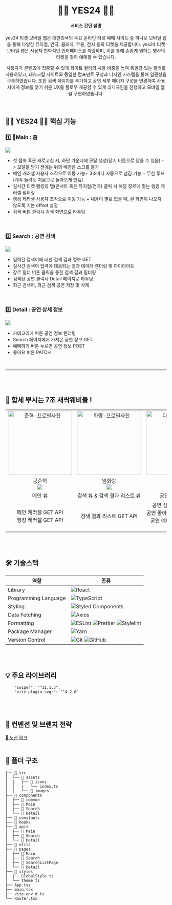 <div align="center">
<h1> 🤹🏻 YES24 🤹🏻 </h1>
<h4>서비스 간단 설명</h4>
<p>
yes24 티켓 모바일 웹은 대한민국의 주요 온라인 티켓 예매 사이트 중 하나로 모바일 웹을 통해 다양한 뮤지컬, 연극, 클래식, 무용, 전시 등의 티켓을 제공합니다. yes24 티켓 모바일 웹은 사용자 친화적인 인터페이스를 자랑하며, 이를 통해 손쉽게 원하는 행사의 티켓을 찾아 예매할 수 있습니다.

사용자가 콘텐츠에 집중할 수 있게 화이트 컬러의 사용 비중을 높혀 동일감 있는 컬러를 사용하였고, 데스크탑 사이트와 동일한 컴포넌트 구성과 디자인 시스템을 통해 일관성을 구축하였습니다. 또한 검색 페이지를 추가하고 공연 세부 페이지 구성을 변경하여 사용자에게 정보를 찾기 쉬운 UX를 플로우 제공할 수 있게 리디자인을 진행하고 모바일 웹을 구현하였습니다.
</p>
</div>

<br />

<h2> 🤹🏻 YES24 🤹🏻 핵심 기능 </h2>

<h3> 1️⃣ Main : 홈 </h3>
<img src="https://github.com/NOWSOPT-CDSP-WEB-7/YES24-WEB-CLIENT/assets/96781926/36e52a66-b513-45d6-81e5-ab094a57462a"/>

- 첫 접속 혹은 새로고침 시, 하단 가운데에 모달 생성(닫기 버튼으로 닫을 수 있음) -> 모달을 닫기 전에는 뒤의 배경은 스크롤 불가
- 메인 캐러셀 사용자 조작으로 이동 가능+ 3초마다 자동으로 넘김 기능 + 무한 루프(계속 돌려도 처음으로 돌아오게 만듬)
- 실시간 티켓 랭킹의 탭(콘서트 혹은 뮤지컬/연극) 클릭 시 해당 장르에 맞는 랭킹 캐러셀 필터링
- 랭킹 캐러셀 사용자 조작으로 이동 가능 + 내용이 별로 없을 때, 흰 화면이 나오지 않도록 기본 offset 설정
- 검색 버튼 클릭시 검색 화면으로 라우팅



<br/>

<h3> 2️⃣ Search : 공연 검색 </h3>
<img src="https://github.com/NOWSOPT-CDSP-WEB-7/YES24-WEB-CLIENT/assets/96781926/2916686d-9547-4475-a61b-ade7734c62ec" />

- 입력된 검색어에 대한 검색 결과 정보 GET
- 실시간 검색어 입력에 대응되는 결과 데이터 렌더링 및 하이라이트
- 장르 필터 버튼 클릭을 통한 검색 결과 필터링
- 검색된 공연 클릭시 Detail 페이지로 라우팅
- 최근 검색어, 최근 검색 공연 저장 및 삭제

<br/>

<h3> 3️⃣ Detail : 공연 상세 정보 </h3>
<img src="https://github.com/NOWSOPT-CDSP-WEB-7/YES24-WEB-CLIENT/assets/96781926/3b30e35e-ef62-470f-bb97-e30c163bd954" />

- 카테고리에 따른 공연 정보 렌더링
- Search 페이지에서 가져온 공연 정보 GET
- 예매하기 버튼 누르면 공연 정보 POST
- 좋아요 버튼 PATCH



<br/>


---

<br />
<br />

<h2>🌱 합세 뿌시는 7조 새싹웨비들 ! </h2>

<table align="center">
    <tr align="center">
        <td style="min-width: 200px;">
              <img src="https://github.com/NOWSOPT-CDSP-WEB-7/YES24-WEB-CLIENT/assets/96781926/a50726c7-3b94-49fd-bac9-326e870508a7" width="200" alt="준혁-프로필사진">
              <br />
        </td>
      <td style="min-width: 200px;">
              <img src="https://github.com/NOWSOPT-CDSP-WEB-7/YES24-WEB-CLIENT/assets/96781926/0e101c9b-ad35-420a-b67b-2fe8ec1e6d6a" width="200" alt="화랑-프로필사진">
              <br />
        </td>
      <td style="min-width: 200px;">
              <img src="https://github.com/NOWSOPT-CDSP-WEB-7/YES24-WEB-CLIENT/assets/96781926/f38e66c3-43e4-40ca-9bcd-fd488f4a353a" width="200" alt="다은-프로필사진">
              <br />
        </td>
    </tr>
    <tr align="center">
             <td>
            공준혁 <br/>  <a href="https://github.com/ocahs9"><img src="https://img.shields.io/badge/Github-181717?style=flat-square&logo=Github&logoColor=white"/></a>
      </td>
             <td>
            임화랑 <br/>  <a href="https://github.com/thisishwarang"><img src="https://img.shields.io/badge/Github-181717?style=flat-square&logo=Github&logoColor=white"/></a>
      </td>
        <td>
            남다은 <br/>  <a href="https://github.com/namdaeun"><img src="https://img.shields.io/badge/Github-181717?style=flat-square&logo=Github&logoColor=white"/></a>
      </td>
    </tr>
    <tr align="center">
        <td>
          메인 뷰
      </td>
       <td>
         검색 뷰 & 검색 결과 리스트 뷰
      </td>
       <td>
         공연 정보 상세 뷰
      </td>
    </tr>
  	<tr align="center">
        <td>
          메인 캐러셀 GET API <br />
          랭킹 캐러셀 GET API
      </td>
       <td>
         검색 결과 리스트 GET API     
      </td>
       <td>
         공연 상세 정보 GET API <br />
         공연 좋아요 버튼 PATCH API <br />
         공연 예매하기 버튼 POST API 
      </td>
    </tr>
</table>
<br />
<br />
<h2> 🛠 기술스택 </h2>

| 역할                 | 종류                                                                                                                                                                                                              |
| -------------------- | ----------------------------------------------------------------------------------------------------------------------------------------------------------------------------------------------------------------- |
| Library              | ![React](https://img.shields.io/badge/React-61DAFB?style=for-the-badge&logo=React&logoColor=black)                                                                                                                |
| Programming Language | ![TypeScript](https://img.shields.io/badge/TypeScript-3178C6.svg?style=for-the-badge&logo=TypeScript&logoColor=white)                                                                                             |
| Styling              | ![Styled Components](https://img.shields.io/badge/styled--components-DB7093?style=for-the-badge&logo=styled-components&logoColor=white)                                                                           |
| Data Fetching        | ![Axios](https://img.shields.io/badge/Axios-5A29E4?style=for-the-badge&logo=Axios&logoColor=white)                                                                                                        |
| Formatting           | ![ESLint](https://img.shields.io/badge/ESLint-4B3263?style=for-the-badge&logo=eslint&logoColor=white) ![Prettier](https://img.shields.io/badge/Prettier-F7B93E?style=for-the-badge&logo=prettier&logoColor=white) ![Stylelint](https://img.shields.io/badge/stylelint-000?style=for-the-badge&logo=stylelint&logoColor=white)|
| Package Manager      | ![Yarn](https://img.shields.io/badge/Yarn-2C8EBB?style=for-the-badge&logo=yarn&logoColor=white)                                                                                                       |
| Version Control      | ![Git](https://img.shields.io/badge/git-%23F05033.svg?style=for-the-badge&logo=git&logoColor=white) ![GitHub](https://img.shields.io/badge/github-%23121011.svg?style=for-the-badge&logo=github&logoColor=white)  |



<br />
<br />
<h2> 💡 주요 라이브러리 </h2>

```
    "swiper": "^11.1.3",
    "vite-plugin-svgr": "^4.2.0"
```

<br/>
<br />

<h2>  📄 컨벤션 및 브랜치 전략 </h2>
<a href="https://achieved-syzygy-75c.notion.site/24008c7502e34c6caf6870a87c2f2cec?pvs=4">🔗 노션 링크</a>

<br/>
<br/>

<h2> 📁 폴더 구조 </h2>

```
├── 📁 src
│  └── 📁 assets
│  │   ├── 📁 icons
│  │   |   └── index.ts
│  │   └── 📁 images
├── 📁 components
│  ├── 📁 common
│  ├── 📁 Main
│  ├── 📁 Search
│  └── 📁 Detail
├── 📁 constants
├── 📁 hooks
├── 📁 apis
│  ├── 📁 Main
│  ├── 📁 Search
│  └── 📁 Detail
├── 📁 utils
├── 📁 pages
│  ├── 📁 Main
│  ├── 📁 Search
│  ├── 📁 SearchListPage
│  └── 📁 Detail
├── 📁 styles
│  ├── GlobalStyle.ts
│  └── theme.ts
├── App.tsx
├── main.tsx
├── vite-env.d.ts
└── Router.tsx
```


<br/>
